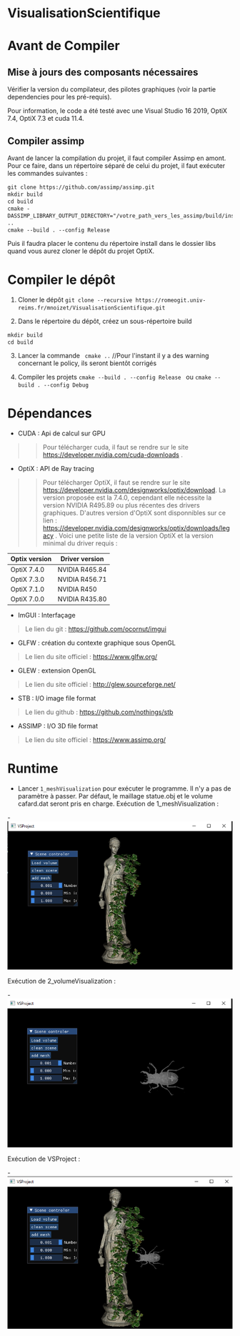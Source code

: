 # VisualisationScientifique

# Avant de Compiler

## Mise à jours des composants nécessaires
Vérifier la version du compilateur, des pilotes graphiques (voir la partie dependencies pour les pré-requis).

Pour information, le code a été testé avec une Visual Studio 16 2019, OptiX 7.4, OptiX 7.3 et cuda 11.4. 

## Compiler assimp

Avant de lancer la compilation du projet, il faut compiler Assimp en amont.
Pour ce faire, dans un répertoire séparé de celui du projet, il faut exécuter les commandes suivantes : 
```
git clone https://github.com/assimp/assimp.git
mkdir build
cd build
cmake -DASSIMP_LIBRARY_OUTPUT_DIRECTORY="/votre_path_vers_les_assimp/build/install" ..
cmake --build . --config Release
```
Puis il faudra placer le contenu du répertoire install dans le dossier libs quand vous aurez cloner le dépôt du projet OptiX.
# Compiler le dépôt

1. Cloner le dépôt
`git clone --recursive https://romeogit.univ-reims.fr/mnoizet/VisualisationScientifique.git`

2. Dans le répertoire du dépôt, créez un sous-répertoire build
```
mkdir build
cd build
```

3. Lancer la commande
` cmake ..` //Pour l'instant il y a des warning concernant le policy, ils seront bientôt corrigés

4. Compiler les projets
`cmake --build . --config Release `
ou
`cmake --build . --config Debug `


# Dépendances

- CUDA : Api de calcul sur GPU
>> Pour télécharger cuda, il faut se rendre sur le site https://developer.nvidia.com/cuda-downloads .

- OptiX : API de Ray tracing
>> Pour télécharger OptiX, il faut se rendre sur le site https://developer.nvidia.com/designworks/optix/download. 
La version proposée est la 7.4.0, cependant elle nécessite la version NVIDIA R495.89 ou plus récentes des drivers graphiques.
D'autres version d'OptiX sont disponnibles sur ce lien : https://developer.nvidia.com/designworks/optix/downloads/legacy .
Voici une petite liste de la version OptiX et la version minimal du driver requis : 

| Optix version      | Driver version   |
| -----------        | -----------      |
| OptiX 7.4.0        | NVIDIA R465.84   |
| OptiX 7.3.0        | NVIDIA R456.71   |
| OptiX 7.1.0        | NVIDIA R450      |
| OptiX 7.0.0        | NVIDIA R435.80   |

- ImGUI : Interfaçage
> Le lien du git : https://github.com/ocornut/imgui
- GLFW : création du contexte graphique sous OpenGL
> Le lien du site officiel : https://www.glfw.org/
- GLEW : extension OpenGL
> Le lien du site officiel : http://glew.sourceforge.net/
- STB : I/O image file format
> Le lien du github : https://github.com/nothings/stb
- ASSIMP : I/O 3D file format
> Le lien du site officiel : https://www.assimp.org/

# Runtime

- Lancer `1_meshVisualization` pour exécuter le programme. Il n'y a pas de paramètre à passer.
 Par défaut, le maillage statue.obj et le volume cafard.dat seront pris en charge.
 Exécution de 1_meshVisualization : 

-![Mesh visualisation](/images/sample1.PNG)

Exécution de 2_volumeVisualization : 

-![Mesh visualisation](/images/sample2.PNG)

Exécution de VSProject : 

-![Mesh visualisation](/images/sample3.PNG)

